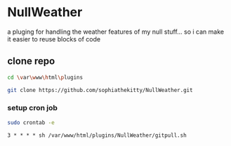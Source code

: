 # NullWeather

a pluging for handling the weather features of my null stuff... so i can make it easier to reuse blocks of code

## clone repo

```bash
cd \var\www\html\plugins
```

```bash
git clone https://github.com/sophiathekitty/NullWeather.git
```

### setup cron job

```bash
sudo crontab -e
```

```Apache config
3 * * * * sh /var/www/html/plugins/NullWeather/gitpull.sh
```
